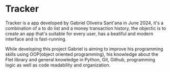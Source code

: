 # Tracker
Tracker is a app developed by Gabriel Oliveira Sant'ana in June 2024, it's a combination of a to do list and a money transaction history, the objectic is to create an app that's suitable for every user, has a beatiful and modern interface and is fast-running.

While developing this project Gabriel is aiming to improve his programming skills using OOP(object oriented programming), his knowledge about the Flet library and general knowledge in Python, Git, Github, programming logic as well as code readability and organization.

